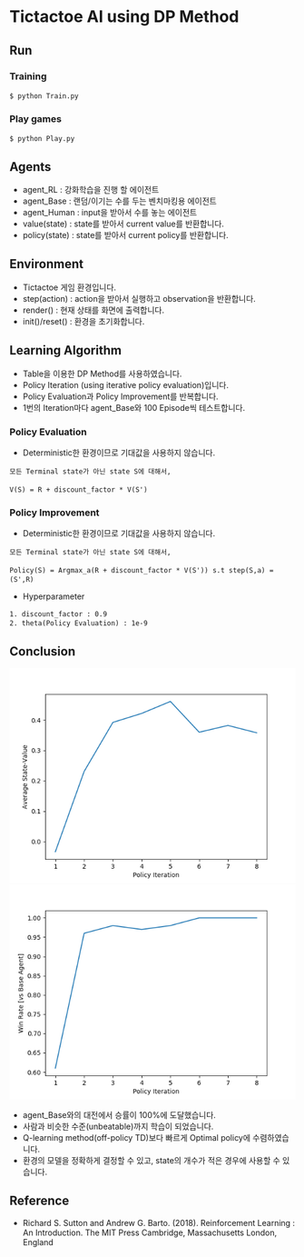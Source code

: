 ﻿Tictactoe AI using DP Method
=====================

## Run

### Training

```
$ python Train.py
```

### Play games

```
$ python Play.py
```

## Agents

* agent_RL : 강화학습을 진행 할 에이전트
* agent_Base : 랜덤/이기는 수를 두는 벤치마킹용 에이전트
* agent_Human : input을 받아서 수를 놓는 에이전트
* value(state) : state를 받아서 current value를 반환합니다.
* policy(state) : state를 받아서 current policy를 반환합니다.

## Environment

* Tictactoe 게임 환경입니다.
* step(action) : action을 받아서 실행하고 observation을 반환합니다.
* render() : 현재 상태를 화면에 출력합니다.
* init()/reset() : 환경을 초기화합니다.

## Learning Algorithm

* Table을 이용한 DP Method를 사용하였습니다.
* Policy Iteration (using iterative policy evaluation)입니다.
* Policy Evaluation과 Policy Improvement를 반복합니다.
* 1번의 Iteration마다 agent_Base와 100 Episode씩 테스트합니다.

### Policy Evaluation

* Deterministic한 환경이므로 기대값을 사용하지 않습니다.
```
모든 Terminal state가 아닌 state S에 대해서,

V(S) = R + discount_factor * V(S')
```

###  Policy Improvement

* Deterministic한 환경이므로 기대값을 사용하지 않습니다.
```
모든 Terminal state가 아닌 state S에 대해서,

Policy(S) = Argmax_a(R + discount_factor * V(S')) s.t step(S,a) = (S',R)
```

* Hyperparameter

```
1. discount_factor : 0.9
2. theta(Policy Evaluation) : 1e-9
```

## Conclusion

![average_q_value](./images/average_state_value.png)
![win_rate](./images/win_rate.png)
* agent_Base와의 대전에서 승률이 100%에 도달했습니다.
* 사람과 비슷한 수준(unbeatable)까지 학습이 되었습니다.
* Q-learning method(off-policy TD)보다 빠르게 Optimal policy에 수렴하였습니다.
* 환경의 모델을 정확하게 결정할 수 있고, state의 개수가 적은 경우에 사용할 수 있습니다.

## Reference

* Richard S. Sutton and Andrew G. Barto. (2018). Reinforcement Learning : An Introduction. 
The MIT Press Cambridge, Massachusetts London, England

